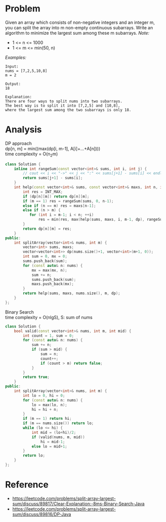 # Problem
Given an array which consists of non-negative integers and an integer m, you can split the array into m non-empty continuous subarrays. Write an algorithm to minimize the largest sum among these m subarrays.
*Note:*
- 1 <= n <= 1000
- 1 <= m <= min(50, n)

*Examples:*
```
Input:
nums = [7,2,5,10,8]
m = 2

Output:
18

Explanation:
There are four ways to split nums into two subarrays.
The best way is to split it into [7,2,5] and [10,8],
where the largest sum among the two subarrays is only 18.
```

# Analysis
DP approach  
dp[n, m] = min((max(dp[i, m-1], A[i]+...+A[n])))  
time complexity = O(n<sub>2</sub>m)
```C++
class Solution {
    inline int rangeSum(const vector<int>& sums, int i, int j) {
        // cout << i << "->" << j << ":" << sums[j+1] - sums[i] << endl;
        return sums[j+1] - sums[i];
    }
    int help(const vector<int>& sums, const vector<int>& maxs, int n, int m, vector<vector<int>>& dp) {
        int res = INT_MAX;
        if (dp[n][m]) return dp[n][m];
        if (m == 1) res = rangeSum(sums, 0, n-1);
        else if (n == m) res = maxs[n-1];
        else if (n > m) {
           for (int i = m-1; i < n; ++i)
               res = min(res, max(help(sums, maxs, i, m-1, dp), rangeSum(sums, i, n-1)));
        }
        return dp[n][m] = res;
    }
public:
    int splitArray(vector<int>& nums, int m) {
        vector<int> sums, maxs;
        vector<vector<int>> dp(nums.size()+1, vector<int>(m+1, 0));
        int sum = 0, mx = 0;
        sums.push_back(sum);
        for (const auto& n: nums) {
            mx = max(mx, n);
            sum += n;
            sums.push_back(sum);
            maxs.push_back(mx);
        }
        return help(sums, maxs, nums.size(), m, dp);
    }
};
```
Binary Search  
time complexity = O(nlgS), S: sum of nums
```C++
class Solution {
    bool valid(const vector<int>& nums, int m, int mid) {
        int count = 1, sum = 0;
        for (const auto& n: nums) {
            sum += n;
            if (sum > mid) {
                sum = n;
                count++;
                if (count > m) return false;
            }
        }
        return true;
    }
public:
    int splitArray(vector<int>& nums, int m) {
        int lo = 0, hi = 0;
        for (const auto& n: nums) {
            lo = max(lo, n);
            hi = hi + n;
        }
        if (m == 1) return hi;
        if (m == nums.size()) return lo;
        while (lo <= hi) {
            int mid = (lo+hi)/2;
            if (valid(nums, m, mid))
                hi = mid-1;
            else lo = mid+1;
        }
        return lo;
    }
};
```
# Reference
- https://leetcode.com/problems/split-array-largest-sum/discuss/89817/Clear-Explanation:-8ms-Binary-Search-Java
- https://leetcode.com/problems/split-array-largest-sum/discuss/89816/DP-Java
